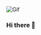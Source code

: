 <div><img src="https://www.bing.com/images/search?view=detailV2&ccid=izJWL8tB&id=9DC1FFB18A3F3D6467C2F089941AAC0F882873A1&thid=OIP.izJWL8tBK_E19uOGq4FGLQHaEK&mediaurl=https%3a%2f%2fwww.pandaancha.mx%2fplds%2farticulos%2ffroala%2fcode+03-500x281-38415426.gif&cdnurl=https%3a%2f%2fth.bing.com%2fth%2fid%2fR.8b32562fcb412bf135f6e386ab81462d%3frik%3doXMoiA%252bsGpSJ8A%26pid%3dImgRaw%26r%3d0&exph=281&expw=500&q=gif+sin+derechos+de+autor+de+programacion&simid=608016663486614465&FORM=IRPRST&ck=F0BE71161838A06CD5493D8A7AAE9203&selectedIndex=11&ajaxhist=0&ajaxserp=0" alt="Gif" /></div>

### Hi there 👋
